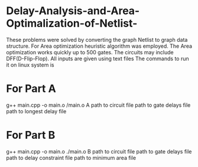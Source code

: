# Delay-Analysis-and-Area-Optimalization-of-Netlist-
These problems were solved by converting the graph Netlist to graph data structure. For Area optimization heuristic algorithm was employed. The Area optimization works quickly up to 500 gates. The circuits may include DFF(D-Flip-Flop).
All inputs are given using text files
The commands to run it on linux system is
# For Part A
 g++ main.cpp -o main.o
 /main.o A path to circuit file path to gate delays file path to longest delay file
# For Part B
 g++ main.cpp -o main.o
 ./main.o B path to circuit file path to gate delays file path to delay constraint file path to minimum area file
